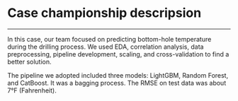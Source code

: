 # Case championship descripsion
---
In this case, our team focused on predicting bottom-hole temperature during the drilling process. We used EDA, correlation analysis, data preprocessing, pipeline development, scaling, and cross-validation to find a better solution.

The pipeline we adopted included three models: LightGBM, Random Forest, and CatBoost. It was a bagging process. The RMSE on test data was about 7°F (Fahrenheit).
